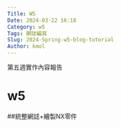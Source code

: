 ```yaml
---
Title: W5
Date: 2024-03-22 16:18
Category: w5
Tags: 網誌編寫
Slug: 2024-Spring-w5-blog-tutorial
Author: kmol
---
```


第五週實作內容報告

<!-- PELICAN_END_SUMMARY -->

# w5
##統整網誌+繪製NX零件

